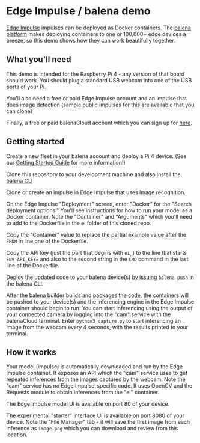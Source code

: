 # Edge Impulse / balena demo
[Edge Impulse](https://edgeimpulse.com/) impulses can be deployed as Docker containers. The [balena platform](https://www.balena.io/) makes deploying containers to one or 100,000+ edge devices a breeze, so this demo shows how they can work beautifully together.

## What you'll need

This demo is intended for the Raspberry Pi 4 - any version of that board should work. You should plug a standard USB webcam into one of the USB ports of your Pi.

You'll also need a free or paid Edge Impulse account and an impulse that does image detection (sample public impulses for this are available that you can clone)

Finally, a free or paid balenaCloud account which you can sign up for [here](https://dashboard.balena-cloud.com/signup).

## Getting started

Create a new fleet in your balena account and deploy a Pi 4 device. (See our [Getting Started Guide](https://docs.balena.io/learn/getting-started/raspberrypi3/python/) for more information!)

Clone this repository to your development machine and also install the [balena CLI](https://github.com/balena-io/balena-cli/blob/master/INSTALL.md)

Clone or create an impulse in Edge Impulse that uses image recognition.

On the Edge Impulse "Deployment" screen, enter "Docker" for the "Search deployment options." You'll see instructions for how to run your model as a Docker container. Note the "Container" and "Arguments" which you'll need to add to the Dockerfile in the ei folder of this cloned repo.

Copy the "Container" value to replace the partial example value after the `FROM` in line one of the Dockerfile.

Copy the API key (just the part that begins with `ei_`) to the line that starts `ENV API_KEY=` and also to the second string in the `CMD` command in the last line of the Dockerfile.

Deploy the updated code to your balena device(s) [by issuing](https://docs.balena.io/learn/deploy/deployment/) `balena push` in the balena CLI. 

After the balena builder builds and packages the code, the containers will be pushed to your device(s) and the inferencing engine in the Edge Impulse container should begin to run. You can start inferencing using the output of your connected camera by logging into the "cam" service with the balenaCloud terminal. Enter `python3 capture.py` to start inferencing an image from the webcam every 4 seconds, with the results printed to your terminal.

## How it works

Your model (impulse) is automatically downloaded and run by the Edge Impulse container. It exposes an API which the "cam" service uses to get repeated inferences from the images captured by the webcam. Note the "cam" service has no Edge Impulse-specific code. It uses OpenCV and the Requests module to obtain inferences from the "ei" container.

The Edge Impulse model UI is available on port 80 of your device.

The experimental "starter" interface UI is available on port 8080 of your device. Note the "File Manager" tab - it will save the first image from each inference as `image.png` which you can download and review from this location.


